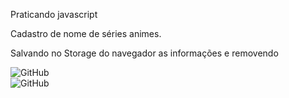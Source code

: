 Praticando javascript

Cadastro de nome de séries animes.


Salvando no Storage do navegador as informações e removendo




![GitHub](https://img.shields.io/badge/licence-MIT-GREE)  
![GitHub](https://img.shields.io/static/v1?label=language&message=Javascript&color=yellow)
